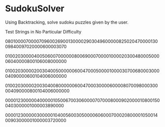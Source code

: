 # SudokuSolver
Using Backtracking, solve sudoku puzzles given by the user.

Test Strings in No Particular Difficulty

080100007000070960026900130000290304960000082502047000013009840097020000600003070

010020300004005060070000008006900070000100002030048000500006040000800106008000000

010020300002003040050000006004700050000100003070068000300004090000600104006000000

010020300002003040080000006004700030000600008070098000300004090000800104006000000

000012300000400000105006700306000070700080009020000108001500403000001000003890000

000012300000300000104005600305000060600070002080000105001400903000001000003720000

